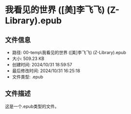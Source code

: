 ﻿# 我看见的世界 ([美]李飞飞) (Z-Library).epub

## 文件信息
- 路径: 00-temp\我看见的世界 ([美]李飞飞) (Z-Library).epub
- 大小: 509.23 KB
- 创建时间: 2024/10/31 18:59:57
- 最后修改时间: 2024/10/31 16:25:18
- 文件类型: .epub

## 文件描述
这是一个.epub类型的文件。

